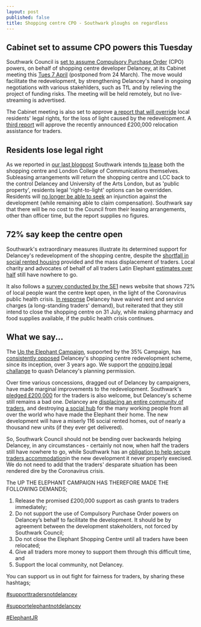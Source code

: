 ```yaml
---
layout: post
published: false
title: Shopping centre CPO - Southwark ploughs on regardless
---
```

## Cabinet set to assume CPO powers this Tuesday

Southwark Council is [set to assume Compulsory Purchase Order](http://moderngov.southwark.gov.uk/mgIssueHistoryHome.aspx?IId=50015357) (CPO) powers, on behalf of shopping centre developer Delancey, at its Cabinet meeting this [Tues 7 April](http://moderngov.southwark.gov.uk/ieListDocuments.aspx?CId=302&MId=6420&Ver=4) (postponed from 24 March).  The move would facilitate the redevelopment, by strengthening Delancey's hand in ongoing negotiations with various stakehlders, such as TfL and by relieving the project of funding risks.  The meeting will be held remotely, but no live-streaming is advertised.

The Cabinet meeting is also set to approve [a report that will override](http://moderngov.southwark.gov.uk/mgIssueHistoryHome.aspx?IId=50021995) local residents' legal rights, for the  loss of light caused by the redevelopment.  A [third report](http://moderngov.southwark.gov.uk/documents/s88157/Report%20EC%20Shopping%20Centre%20Progress.pdf) will approve the recently announced £200,000 relocation assistance for traders.

## Residents lose legal right

As we reported in [our last blogpost](http://35percent.org/2020-03-23-shopping-centre-compulsory-purchase-order/) Southwark intends [to lease](http://moderngov.southwark.gov.uk/documents/s88163/Report%20EC%20CPO.pdf) both the shopping centre and London College of Communications themselves.  Subleasing arrangements will return the shopping centre and LCC back to the control Delancey and University of the Arts London, but as 'public property', residents legal 'right-to-light' options can be overridden.  Residents will [no longer be able to seek](http://moderngov.southwark.gov.uk/documents/s88172/Report%20EC%20Property%20Rights.pdf) an injunction against the development (while remaining able to claim compensation).  Southwark say that there will be no cost to the Council from their leasing arrangements, other than officer time, but the report supplies no figures. 

## 72% say keep the centre open 

Southwark's extraordinary measures illustrate its determined support for Delancey's redevelopment of the shopping centre, despite the [shortfall in social rented housing](http://35percent.org/shopping-centre/) provided and the mass displacement of traders.  Local charity and advocates of behalf of all traders Latin Elephant [estimates over half](http://35percent.org/2020-01-20-elephant-traders-still-homeless/) still have nowhere to go.  

It also follows a [survey conducted by the SE1](https://twitter.com/se1/status/1240692710987558913) news website that shows 72% of local people want the centre kept open, in the light of the Coronavirus public health crisis. [In response](https://www.london-se1.co.uk/news/view/10180?utm_source=SE1+Direct&utm_campaign=0c3a7afe5a-SE1+Direct+1000&utm_medium=email&utm_term=0_9d1f71fd65-0c3a7afe5a-407867973) Delancey have waived rent and service charges (a long-standing traders' demand), but reiterated that they still intend to close the shopping centre on 31 July, while making pharmacy and food supplies available, if the public health crisis continues.

## What we say...

The [Up the Elephant Campaign](https://twitter.com/UpTheElephant_?ref_src=twsrc%5Egoogle%7Ctwcamp%5Eserp%7Ctwgr%5Eauthor), supported by the 35% Campaign, has [consistently opposed](http://35percent.org/2017-09-23-elephant-castle-shopping-centre-update/) Delancey's shopping centre redevelopment scheme, since its inception, over 3 years ago.  We support the [ongoing legal challange](https://www.crowdjustice.com/case/save-the-elephants-diverse-com-appeal/) to quash Delancey's planning permission.

Over time various concessions, dragged out of Delancey by campaigners, have made marginal improvements to the redevelopment.  Southwark's [pledged £200,000](https://www.london-se1.co.uk/news/view/10093) for the traders is also welcome, but Delancey's scheme still remains a bad one. Delancey are [displacing an entire community of traders](http://35percent.org/2019-03-30-no-room-for-traders-in-the-new-elephant/), and destroying [a social hub](https://www.youtube.com/watch?v=DRC2cyhpzAM) for the many working people from all over the world who have made the Elephant their home.  The new development will have a miserly 116 social rented homes, out of nearly a thousand new units (if they ever get delivered).

So, Southwark Council should not be bending over backwards helping Delancey, in any circumstances - certainly not now, when half the traders still have nowhere to go, while Southwark has an [obligation to help secure traders accommodation](http://35percent.org/2020-03-23-shopping-centre-compulsory-purchase-order/)in the new development it never properly execised.  We do not need to add that the traders' desparate situation has been rendered dire by the Coronavirus crisis.

The UP THE ELEPHANT CAMPAIGN HAS THEREFORE MADE THE FOLLOWING DEMANDS;

1. Release the promised £200,000 support as cash grants to traders immediately;
2. Do not support the use of Compulsory Purchase Order powers on Delancey’s behalf
to facilitate the development. It should be by agreement between the development
stakeholders, not forced by Southwark Council;
3. Do not close the Elephant Shopping Centre until all traders have been relocated;
4. Give all traders more money to support them through this difficult time, and
5. Support the local community, not Delancey.

You can support us in out fight for fairness for traders, by sharing these hashtags;


[#supporttradersnotdelancey](https://twitter.com/hashtag/supporttradersnotdelancey?src=hashtag_click)

[#supportelephantnotdelancey](https://twitter.com/hashtag/supportelephantnotdelancey?src=hashtag_click)

[#ElephantJR](https://twitter.com/hashtag/ElephantJR?src=hashtag_click)




